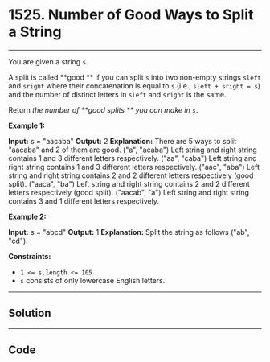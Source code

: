 # 1525. Number of Good Ways to Split a String

---

You are given a string `s`.

A split is called **good ** if you can split `s` into two non-empty strings `sleft` and `sright` where their concatenation is equal to `s` (i.e., `sleft + sright = s`) and the number of distinct letters in `sleft` and `sright` is the same.

Return _the number of **good splits ** you can make in `s`_.

 

**Example 1:**


**Input:** s = "aacaba"
**Output:** 2
**Explanation:** There are 5 ways to split "aacaba" and 2 of them are good. 
("a", "acaba") Left string and right string contains 1 and 3 different letters respectively.
("aa", "caba") Left string and right string contains 1 and 3 different letters respectively.
("aac", "aba") Left string and right string contains 2 and 2 different letters respectively (good split).
("aaca", "ba") Left string and right string contains 2 and 2 different letters respectively (good split).
("aacab", "a") Left string and right string contains 3 and 1 different letters respectively.


**Example 2:**


**Input:** s = "abcd"
**Output:** 1
**Explanation:** Split the string as follows ("ab", "cd").


 

**Constraints:**

  * `1 <= s.length <= 105`
  * `s` consists of only lowercase English letters.

---

## Solution



---

## Code
```python


```